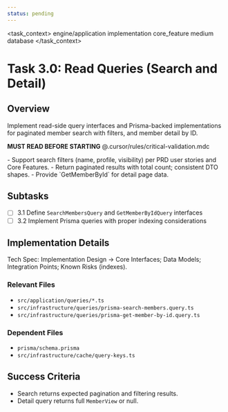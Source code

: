 ```yaml
---
status: pending
---
```


<task_context>
<domain>engine/application</domain>
<type>implementation</type>
<scope>core_feature</scope>
<complexity>medium</complexity>
<dependencies>database</dependencies>
</task_context>

# Task 3.0: Read Queries (Search and Detail)

## Overview

Implement read-side query interfaces and Prisma-backed implementations for paginated member search with filters, and member detail by ID.

<import>**MUST READ BEFORE STARTING** @.cursor/rules/critical-validation.mdc</import>

<requirements>
- Support search filters (name, profile, visibility) per PRD user stories and Core Features.
- Return paginated results with total count; consistent DTO shapes.
- Provide `GetMemberById` for detail page data.
</requirements>

## Subtasks

- [ ] 3.1 Define `SearchMembersQuery` and `GetMemberByIdQuery` interfaces
- [ ] 3.2 Implement Prisma queries with proper indexing considerations

## Implementation Details

Tech Spec: Implementation Design → Core Interfaces; Data Models; Integration Points; Known Risks (indexes).

### Relevant Files

- `src/application/queries/*.ts`
- `src/infrastructure/queries/prisma-search-members.query.ts`
- `src/infrastructure/queries/prisma-get-member-by-id.query.ts`

### Dependent Files

- `prisma/schema.prisma`
- `src/infrastructure/cache/query-keys.ts`

## Success Criteria

- Search returns expected pagination and filtering results.
- Detail query returns full `MemberView` or null.

